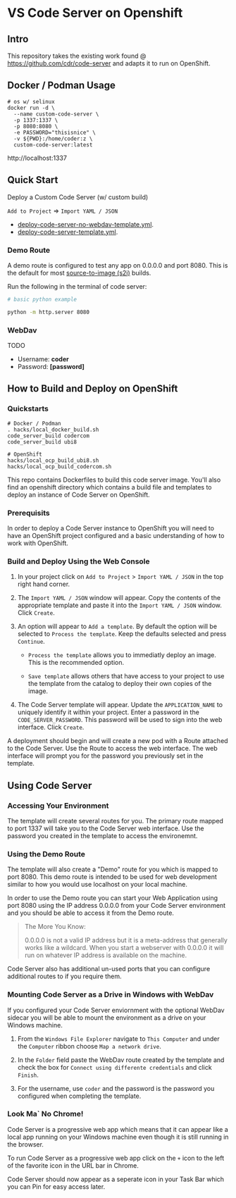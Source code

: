 # VS Code Server on Openshift

## Intro

This repository takes the existing work found @ https://github.com/cdr/code-server and
adapts it to run on OpenShift.

## Docker / Podman Usage

```
# os w/ selinux
docker run -d \
  --name custom-code-server \
  -p 1337:1337 \
  -p 8080:8080 \
  -e PASSWORD="thisisnice" \
  -v ${PWD}:/home/coder:z \
  custom-code-server:latest
```
http://localhost:1337

## Quick Start
Deploy a Custom Code Server (w/ custom build)

`Add to Project` => `Import YAML / JSON`

* [deploy-code-server-no-webdav-template.yml](openshift/deploy-code-server-no-webdav-template.yml).
* [deploy-code-server-template.yml](openshift/deploy-code-server-template.yml).


### Demo Route

A demo route is configured to test any app on 0.0.0.0 and port 8080.
This is the default for most [source-to-image (s2i)](https://github.com/sclorg/s2i-python-container) builds.

Run the following in the terminal of code server:

```sh
# basic python example

python -m http.server 8080
```

### WebDav

TODO
- Username: **coder**
- Password: **[password]**


## How to Build and Deploy on OpenShift

### Quickstarts

```
# Docker / Podman
. hacks/local_docker_build.sh
code_server_build codercom
code_server_build ubi8

# OpenShift
hacks/local_ocp_build_ubi8.sh
hacks/local_ocp_build_codercom.sh
```

This repo contains Dockerfiles to build this code server image. 
You'll also find an openshift directory which contains a build file and templates to deploy an instance of Code Server on OpenShift.

### Prerequisits

In order to deploy a Code Server instance to OpenShift you will need to have an OpenShift project configured and a basic understanding of how to work with OpenShift.

### Build and Deploy Using the Web Console

1. In your project click on `Add to Project` > `Import YAML / JSON` in the top right hand corner.

2. The `Import YAML / JSON` window will appear.  Copy the contents of the appropriate template and paste it into the `Import YAML / JSON` window.  Click `Create`.

3. An option will appear to `Add a template`.  By default the option will be selected to `Process the template`.  Keep the defaults selected and press `Continue`.

    * `Process the template` allows you to immediatly deploy an image.  This is the recommended option.

    * `Save template` allows others that have access to your project to use the template from the catalog to deploy their own copies of the image.

4. The Code Server template will appear.  Update the `APPLICATION_NAME` to uniquely identify it within your project.  Enter a password in the `CODE_SERVER_PASSWORD`.  This password will be used to sign into the web interface.  Click `Create`.

A deployment should begin and will create a new pod with a Route attached to the Code Server.
Use the Route to access the web interface. The web interface will prompt you for the password you previously set in the template.

## Using Code Server

### Accessing Your Environment

The template will create several routes for you.  The primary route mapped to port 1337 will take you to the Code Server web interface. Use the password you created in the template to access the environemnt.

### Using the Demo Route

The template will also create a "Demo" route for you which is mapped to port 8080.  This demo route is intended to be used for web development similar to how you would use localhost on your local machine.

In order to use the Demo route you can start your Web Application using port 8080 using the IP address 0.0.0.0 from your Code Server environment and you should be able to access it from the Demo route.

>The More You Know:
>
>0.0.0.0 is not a valid IP address but it is a meta-address that generally works like a wildcard.  When you start a webserver with 0.0.0.0 it will run on whatever IP address is available on the machine.

Code Server also has additional un-used ports that you can configure additional routes to if you require them.

### Mounting Code Server as a Drive in Windows with WebDav

If you configured your Code Server enviornment with the optional WebDav sidecar you will be able to mount the environment as a drive on your Windows machine.

1. From the `Windows File Explorer` navigate to `This Computer` and under the `Computer` ribbon choose `Map a network drive`.

2. In the `Folder` field paste the WebDav route created by the template and check the box for `Connect using differente credentials` and click `Finish`.

3. For the username, use `coder` and the password is the password you configured when completing the template.


### Look Ma` No Chrome!

Code Server is a progressive web app which means that it can appear like a local app running on your Windows machine even though it is still running in the browser.

To run Code Server as a progressive web app click on the `+` icon to the left of the favorite icon in the URL bar in Chrome.

Code Server should now appear as a seperate icon in your Task Bar which you can Pin for easy access later.
